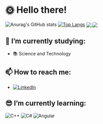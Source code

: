 # :sun_with_face: Hello there!  
![Anurag's GitHub stats](https://github-readme-stats.vercel.app/api?username=GFelixH&count_private=true&show_icons=true&theme=blue-green)
[![Top Langs](https://github-readme-stats.vercel.app/api/top-langs/?username=anuraghazra&layout=compact&theme=blue-green)](https://github.com/anuraghazra/github-readme-stats)
<a href="https://github.com/anuraghazra/github-readme-stats">
  <img align="center" src="https://github-readme-stats.vercel.app/api/pin/?username=anuraghazra&repo=github-readme-stats" />
</a>
<a href="https://github.com/anuraghazra/convoychat">
  <img align="center" src="https://github-readme-stats.vercel.app/api/pin/?username=anuraghazra&repo=convoychat" />
</a>

## 🔭 I’m currently studying:  
   - :books: Science and Technology 
   
## 📫 How to reach me:
 - [![LinkedIn](https://img.shields.io/badge/LinkedIn-0077B5?style=for-the-badge&logo=linkedin&logoColor=white)](https://www.linkedin.com/in/gabriel-f-622194245/)
 
## :sunglasses: I’m currently learning:
   ![C++](https://img.shields.io/badge/C%2B%2B-00599C?style=for-the-badge&logo=c%2B%2B&logoColor=white)  ![C#](https://img.shields.io/badge/C%23-239120?style=for-the-badge&logo=c-sharp&logoColor=white) ![Angular](https://img.shields.io/badge/Angular-DD0031?style=for-the-badge&logo=angular&logoColor=white)
